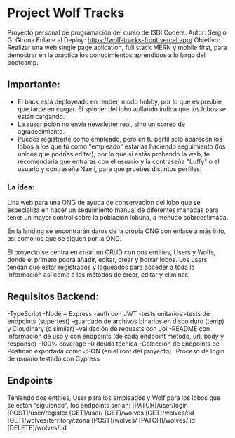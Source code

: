 # Project Wolf Tracks

Proyecto personal de programación del curso de ISDI Coders.
Autor: Sergio G. Girona
Enlace al Deploy: https://wolf-tracks-front.vercel.app/
Objetivo: Realizar una web single page aplication, full stack MERN y mobile first, para demostrar en la práctica los conocimientos aprendidos a lo largo del bootcamp.

## Importante:

- El back está deployeado en render, modo hobby, por lo que es posible que tarde en cargar. El spinner del lobo aullando indica que los lobos se están cargando.
- La suscripción no envía newsletter real, sino un correo de agradecimiento.
- Puedes registrarte como empleado, pero en tu perfil solo aparecen los lobos a los que tú como "empleado" estarías haciendo seguimiento (los únicos que podrías editar), por lo que si estás probando la web, te recomendaría que entraras con el usuario y la contraseña "Luffy" o el usuario y contraseña Nami, para que pruebes distintos perfiles.

### La idea:

Una web para una ONG de ayuda de conservación del lobo que se especializa en hacer un seguimiento manual de diferentes manadas para tener un mayor control sobre la población lobuna, a menudo sobreestimada.

En la landing se encontrarán datos de la propia ONG con enlace a más info, así como los que se siguen por la ONG.

El proyecto se centra en crear un CRUD con dos entities, Users y Wolfs, donde el primero podrá añadir, editar, crear y borrar lobos. Los users tendán que estar registrados y logueados para acceder a toda la información así como a los métodos de crear, editar y eliminar.

## Requisitos Backend:

-TypeScript
-Node + Express
-auth con JWT
-tests unitarios
-tests de endpoints (supertest)
-guardado de archivos binarios en disco duro (temp) y Cloudinary (o similar)
-validación de requests con Joi
-README con información de uso y con endpoints (de cada endpoint método, url, body y response)
-100% coverage
-0 deuda técnica
-Colección de endpoints de Postman exportada como JSON (en el root del proyecto)
-Proceso de login de usuario testado con Cypress

## Endpoints

Teniendo dos entities, User para los empleados y Wolf para los lobos que se están "siguiendo", los endpoints serían:
[PATCH]/user/login
[POST]/user/register
[GET]/user/
[GET]/wolves
[GET]/wolves/:id
[GET]/wolves/territory/:zona
[POST]/wolves/
[PATCH]/wolves/:id
[DELETE]/wolves/:id
